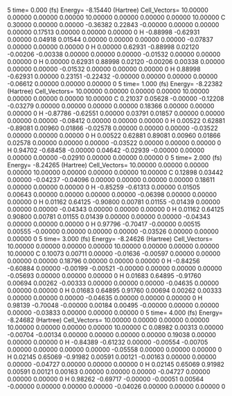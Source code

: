5 
   time=    0.000 (fs)  Energy= -8.15440 (Hartree) Cell_Vectors= 10.00000  0.00000  0.00000  0.00000 10.00000  0.00000  0.00000  0.00000 10.00000 
   C    0.30000  0.00000  0.00000  -0.36382  0.22843 -0.00000  0.00000  0.00000  0.00000   0.17513  0.00000  0.00000  0.00000 0
   H   -0.88998 -0.62931  0.00000   0.04918  0.01544  0.00000  0.00000  0.00000  0.00000  -0.07837  0.00000  0.00000  0.00000 0
   H    0.00000  0.62931 -0.88998   0.02120 -0.00206 -0.00338  0.00000  0.00000  0.00000  -0.01532  0.00000  0.00000  0.00000 0
   H    0.00000  0.62931  0.88998   0.02120 -0.00206  0.00338  0.00000  0.00000  0.00000  -0.01532  0.00000  0.00000  0.00000 0
   H    0.88998 -0.62931  0.00000   0.23151 -0.22432 -0.00000  0.00000  0.00000  0.00000  -0.06612  0.00000  0.00000  0.00000 0
5 
   time=    1.000 (fs)  Energy= -8.22382 (Hartree) Cell_Vectors= 10.00000  0.00000  0.00000  0.00000 10.00000  0.00000  0.00000  0.00000 10.00000 
   C    0.21037  0.05628 -0.00000  -0.12208 -0.03279  0.00000  0.00000  0.00000  0.00000   0.18366  0.00000  0.00000  0.00000 0
   H   -0.87786 -0.62551  0.00000   0.03791  0.01857  0.00000  0.00000  0.00000  0.00000  -0.08412  0.00000  0.00000  0.00000 0
   H    0.00522  0.62881 -0.89081   0.00960  0.01866 -0.02578  0.00000  0.00000  0.00000  -0.03522  0.00000  0.00000  0.00000 0
   H    0.00522  0.62881  0.89081   0.00960  0.01866  0.02578  0.00000  0.00000  0.00000  -0.03522  0.00000  0.00000  0.00000 0
   H    0.94702 -0.68458 -0.00000   0.04642 -0.02939 -0.00000  0.00000  0.00000  0.00000  -0.02910  0.00000  0.00000  0.00000 0
5 
   time=    2.000 (fs)  Energy= -8.24265 (Hartree) Cell_Vectors= 10.00000  0.00000  0.00000  0.00000 10.00000  0.00000  0.00000  0.00000 10.00000 
   C    0.12898  0.03442  0.00000  -0.04237 -0.04096  0.00000  0.00000  0.00000  0.00000   0.18611  0.00000  0.00000  0.00000 0
   H   -0.85259 -0.61313  0.00000   0.01505  0.00643  0.00000  0.00000  0.00000  0.00000  -0.06398  0.00000  0.00000  0.00000 0
   H    0.01162  0.64125 -0.90800   0.00781  0.01155 -0.01439  0.00000  0.00000  0.00000  -0.04343  0.00000  0.00000  0.00000 0
   H    0.01162  0.64125  0.90800   0.00781  0.01155  0.01439  0.00000  0.00000  0.00000  -0.04343  0.00000  0.00000  0.00000 0
   H    0.97796 -0.70417 -0.00000   0.00515  0.00555 -0.00000  0.00000  0.00000  0.00000  -0.03526  0.00000  0.00000  0.00000 0
5 
   time=    3.000 (fs)  Energy= -8.24626 (Hartree) Cell_Vectors= 10.00000  0.00000  0.00000  0.00000 10.00000  0.00000  0.00000  0.00000 10.00000 
   C    0.10073  0.00711  0.00000  -0.01636 -0.00597  0.00000  0.00000  0.00000  0.00000   0.18796  0.00000  0.00000  0.00000 0
   H   -0.84256 -0.60884  0.00000  -0.00199 -0.00521 -0.00000  0.00000  0.00000  0.00000  -0.05693  0.00000  0.00000  0.00000 0
   H    0.01683  0.64895 -0.91760   0.00694  0.00262 -0.00333  0.00000  0.00000  0.00000  -0.04635  0.00000  0.00000  0.00000 0
   H    0.01683  0.64895  0.91760   0.00694  0.00262  0.00333  0.00000  0.00000  0.00000  -0.04635  0.00000  0.00000  0.00000 0
   H    0.98139 -0.70048 -0.00000   0.00184  0.00495 -0.00000  0.00000  0.00000  0.00000  -0.03833  0.00000  0.00000  0.00000 0
5 
   time=    4.000 (fs)  Energy= -8.24682 (Hartree) Cell_Vectors= 10.00000  0.00000  0.00000  0.00000 10.00000  0.00000  0.00000  0.00000 10.00000 
   C    0.08982  0.00313  0.00000  -0.00704 -0.00134  0.00000  0.00000  0.00000  0.00000   0.19038  0.00000  0.00000  0.00000 0
   H   -0.84389 -0.61232  0.00000  -0.00554 -0.00705  0.00000  0.00000  0.00000  0.00000  -0.05558  0.00000  0.00000  0.00000 0
   H    0.02145  0.65069 -0.91982   0.00591  0.00121 -0.00163  0.00000  0.00000  0.00000  -0.04727  0.00000  0.00000  0.00000 0
   H    0.02145  0.65069  0.91982   0.00591  0.00121  0.00163  0.00000  0.00000  0.00000  -0.04727  0.00000  0.00000  0.00000 0
   H    0.98262 -0.69717 -0.00000  -0.00051  0.00564 -0.00000  0.00000  0.00000  0.00000  -0.04026  0.00000  0.00000  0.00000 0

